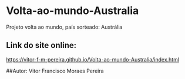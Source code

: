 # Volta-ao-mundo-Australia
Projeto volta ao mundo, país sorteado: Austrália

## Link do site online:
https://vitor-f-m-pereira.github.io/Volta-ao-mundo-Australia/index.html


##Autor:
Vitor Francisco Moraes Pereira
